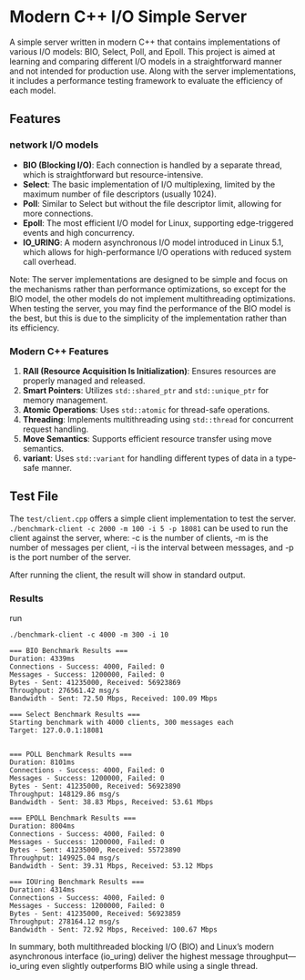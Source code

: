# Modern C++ I/O Simple Server

A simple server written in modern C++ that contains implementations of various I/O models: BIO, Select, Poll, and Epoll. This project is aimed at learning and comparing different I/O models in a straightforward manner and not intended for production use. Along with the server implementations, it includes a performance testing framework to evaluate the efficiency of each model.


## Features

### network I/O models
- **BIO (Blocking I/O)**: Each connection is handled by a separate thread, which is straightforward but resource-intensive.
- **Select**: The basic implementation of I/O multiplexing, limited by the maximum number of file descriptors (usually 1024).
- **Poll**: Similar to Select but without the file descriptor limit, allowing for more connections.
- **Epoll**: The most efficient I/O model for Linux, supporting edge-triggered events and high concurrency.
- **IO_URING**: A modern asynchronous I/O model introduced in Linux 5.1, which allows for high-performance I/O operations with reduced system call overhead. 


Note: The server implementations are designed to be simple and focus on the mechanisms rather than performance optimizations, so except for the BIO model, the other models do not implement multithreading optimizations. When testing the server, you may find the performance of the BIO model is the best, but this is due to the simplicity of the implementation rather than its efficiency.

### Modern C++ Features

1. **RAII (Resource Acquisition Is Initialization)**: Ensures resources are properly managed and released.
2. **Smart Pointers**: Utilizes `std::shared_ptr` and `std::unique_ptr` for memory management.
3. **Atomic Operations**: Uses `std::atomic` for thread-safe operations.
4. **Threading**: Implements multithreading using `std::thread` for concurrent request handling.
5. **Move Semantics**: Supports efficient resource transfer using move semantics.
6. **variant**: Uses `std::variant` for handling different types of data in a type-safe manner.


## Test File

The `test/client.cpp` offers a simple client implementation to test the server. 
`./benchmark-client -c 2000 -m 100 -i 5 -p 18081` can be used to run the client against the server, where: -c is the number of clients, -m is the number of messages per client, -i is the interval between messages, and -p is the port number of the server.  

After running the client, the result will show in standard output.

### Results

run

`./benchmark-client -c 4000 -m 300 -i 10`

```
=== BIO Benchmark Results ===
Duration: 4339ms
Connections - Success: 4000, Failed: 0
Messages - Success: 1200000, Failed: 0
Bytes - Sent: 41235000, Received: 56923869
Throughput: 276561.42 msg/s
Bandwidth - Sent: 72.50 Mbps, Received: 100.09 Mbps

=== Select Benchmark Results ===
Starting benchmark with 4000 clients, 300 messages each
Target: 127.0.0.1:18081


=== POLL Benchmark Results ===
Duration: 8101ms
Connections - Success: 4000, Failed: 0
Messages - Success: 1200000, Failed: 0
Bytes - Sent: 41235000, Received: 56923890
Throughput: 148129.86 msg/s
Bandwidth - Sent: 38.83 Mbps, Received: 53.61 Mbps

=== EPOLL Benchmark Results ===
Duration: 8004ms
Connections - Success: 4000, Failed: 0
Messages - Success: 1200000, Failed: 0
Bytes - Sent: 41235000, Received: 55723890
Throughput: 149925.04 msg/s
Bandwidth - Sent: 39.31 Mbps, Received: 53.12 Mbps

=== IOUring Benchmark Results ===
Duration: 4314ms
Connections - Success: 4000, Failed: 0
Messages - Success: 1200000, Failed: 0
Bytes - Sent: 41235000, Received: 56923859
Throughput: 278164.12 msg/s
Bandwidth - Sent: 72.92 Mbps, Received: 100.67 Mbps

```

In summary, both multithreaded blocking I/O (BIO) and Linux’s modern asynchronous interface (io_uring) deliver the highest message throughput—io_uring even slightly outperforms BIO while using a single thread.